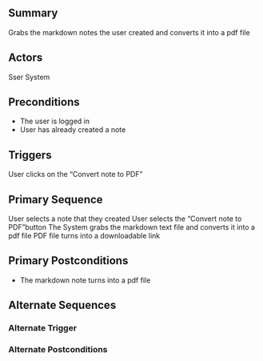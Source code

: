  
## Summary
Grabs the markdown notes the user created and converts it into a pdf file
 
## Actors
Sser
System
 
## Preconditions
* The user is logged in
* User has already created a note
 
## Triggers
User clicks on the “Convert note to PDF”
 
## Primary Sequence
User selects a note that they created
User selects the “Convert note to PDF”button
The System grabs the markdown text file and converts it into a pdf file
PDF file turns into a downloadable link
 
## Primary Postconditions
* The markdown note turns into a pdf file
 
## Alternate Sequences
### Alternate Trigger
### Alternate Postconditions

